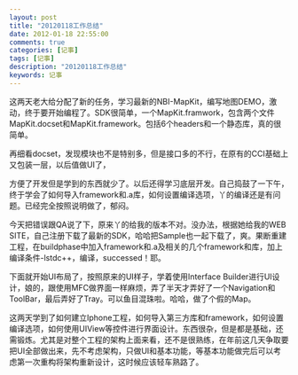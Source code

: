 ```yaml
---
layout: post
title: "20120118工作总结"
date: 2012-01-18 22:55:00
comments: true
categories: [记事]
tags: [记事]
description: "20120118工作总结"
keywords: 记事
---
```


这两天老大给分配了新的任务，学习最新的NBI-MapKit，编写地图DEMO，激动，终于要开始编程了。SDK很简单，一个MapKit.framwork，包含两个文件MapKit.docset和MapKit.framework。包括6个headers和一个静态库，真的很简单。

再细看docset，发现模块也不是特别多，但是接口多的不行，在原有的CCI基础上又包装一层，以后值做UI了，

方便了开发但是学到的东西就少了。以后还得学习底层开发。自己捣鼓了一下午，终于学会了如何导入framework和.a库，如何设置编译选项，丫的编译还是有问题。已经完全按照说明做了，郁闷。

今天把错误跟QA说了下，原来丫的给我的版本不对。没办法，根据她给我的WEB SITE，自己注册下载了最新的SDK，哈哈把Sample也一起下载了，爽。果断重建工程，在buildphase中加入framework和.a及相关的几个framework和库，加上编译条件-lstdc++，编译，successed！耶。

下面就开始UI布局了，按照原来的UI样子，学着使用Interface Builder进行UI设计，娘的，跟使用MFC做界面一样麻烦，弄了半天才弄好了一个Navigation和ToolBar，最后弄好了Tray。可以鱼目混珠啦。哈哈，做了个假的Map。

这两天学到了如何建立Iphone工程，如何导入第三方库和framework，如何设置编译选项，如何使用UIView等控件进行界面设计。东西很杂，但是都是基础，还需锻炼。尤其是对整个工程的架构上面来看，还不是很熟练，在年前这几天争取要把UI全部做出来，先不考虑架构，只做UI和基本功能，等基本功能做完后可以考虑第一次重构将架构重新设计，这时候应该轻车熟路了。
